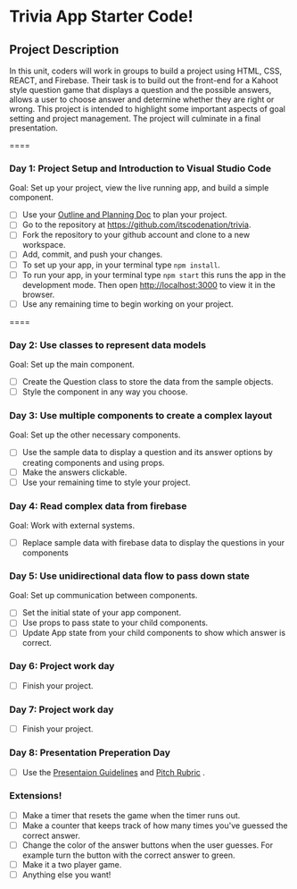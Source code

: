 # Trivia App Starter Code!

## Project Description

In this unit, coders will work in groups to build a project using HTML, CSS, REACT, and Firebase. Their task is to build out the front-end for a Kahoot style question game that displays a question and the possible answers, allows a user to choose answer and determine whether they are right or wrong. This project is intended to highlight some important aspects of goal setting and project management. The project will culminate in a final presentation.

====
### Day 1: Project Setup and Introduction to Visual Studio Code
Goal: Set up your project, view the live running app, and build a simple component.

- [ ] Use your [Outline and Planning Doc](https://docs.google.com/document/d/1oiyYdTcO2RxbE-2yq5KmeZpthExzHCNrgrVGtT47yOg/edit) to plan your project.
- [ ] Go to the repository at https://github.com/itscodenation/trivia.
- [ ] Fork the repository to your github account and clone to a new workspace.
- [ ] Add, commit, and push your changes.
- [ ] To set up your app, in your terminal type `npm install`.
- [ ] To run your app, in your terminal type `npm start` this runs the app in the development mode. Then open [http://localhost:3000](http://localhost:3000) to view it in the browser.
- [ ] Use any remaining time to begin working on your project.

====
### Day 2: Use classes to represent data models
Goal: Set up the main component.

- [ ] Create the Question class to store the data from the sample objects.
- [ ] Style the component in any way you choose.

### Day 3: Use multiple components to create a complex layout
Goal: Set up the other necessary components.

- [ ] Use the sample data to display a question and its answer options by creating components and using props.
- [ ] Make the answers clickable.
- [ ] Use your remaining time to style your project.

### Day 4: Read complex data from firebase
Goal: Work with external systems.

- [ ] Replace sample data with firebase data to display the questions in your components

### Day 5: Use unidirectional data flow to pass down state
Goal: Set up communication between components.

- [ ] Set the initial state of your app component.
- [ ] Use props to pass state to your child components.
- [ ] Update App state from your child components to show which answer is correct.

### Day 6: Project work day
- [ ] Finish your project.

### Day 7: Project work day
- [ ] Finish your project.

### Day 8: Presentation Preperation Day
- [ ] Use the [Presentaion Guidelines](https://docs.google.com/document/d/1ot54zTTJo7m7dMaN-yTZH6Y-kymEyNSJ4jLzNwLuskg/edit) and [Pitch Rubric](https://docs.google.com/document/d/1an_aanEdOoYftxjqcGB-0IxkW2BVGY5sH5SlJv9weBU/edit) .

### Extensions!
- [ ] Make a timer that resets the game when the timer runs out.
- [ ] Make a counter that keeps track of how many times you've guessed the correct answer.
- [ ] Change the color of the answer buttons when the user guesses. For example turn the button with the correct answer to green.
- [ ] Make it a two player game.
- [ ] Anything else you want!
